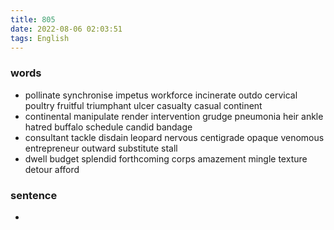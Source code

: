 ```yaml
---
title: 805
date: 2022-08-06 02:03:51
tags: English
---
```

### words
- pollinate synchronise impetus workforce incinerate outdo cervical poultry fruitful triumphant ulcer casualty casual continent
- continental manipulate render intervention grudge pneumonia heir ankle hatred buffalo schedule candid bandage
- consultant tackle disdain leopard nervous centigrade opaque venomous entrepreneur outward substitute stall
- dwell budget splendid forthcoming corps amazement mingle texture detour afford
### sentence
-